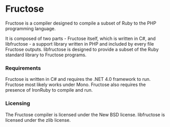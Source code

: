 Fructose
========

Fructose is a compiler designed to compile a subset of Ruby to the PHP programming language.

It is composed of two parts - Fructose itself, which is written in C#, and libfructose - a support library written in PHP and included by every file Fructose outputs. libfructose is designed to provide a subset of the Ruby standard library to Fructose programs.

### Requirements

Fructose is written in C# and requires the .NET 4.0 framework to run. Fructose most likely works under Mono. Fructose also requires the presence of IronRuby to compile and run.

### Licensing

The Fructose compiler is licensed under the New BSD license. libfructose is licensed under the zlib license.